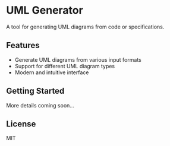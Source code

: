 # UML Generator

A tool for generating UML diagrams from code or specifications.

## Features

- Generate UML diagrams from various input formats
- Support for different UML diagram types
- Modern and intuitive interface

## Getting Started

More details coming soon...

## License

MIT 